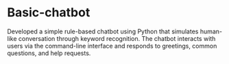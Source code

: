 # Basic-chatbot
Developed a simple rule-based chatbot using Python that simulates human-like conversation through keyword recognition. The chatbot interacts with users via the command-line interface and responds to greetings, common questions, and help requests.
